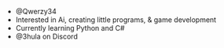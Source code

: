 - @Qwerzy34
- Interested in Ai, creating little programs, & game development
- Currently learning Python and C#
- @3hula on Discord

<!---
Qwerzy34/Qwerzy34 is a ✨ special ✨ repository because its `README.md` (this file) appears on your GitHub profile.
You can click the Preview link to take a look at your changes.
--->

